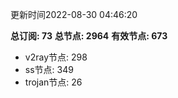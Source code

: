 更新时间2022-08-30 04:46:20

**总订阅: 73**
**总节点: 2964**
**有效节点: 673**
- v2ray节点: 298
- ss节点: 349
- trojan节点: 26
